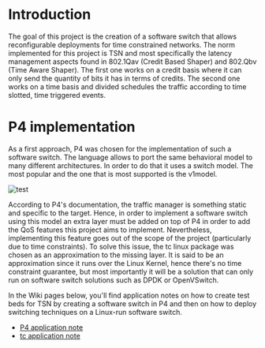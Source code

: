 # Introduction
The goal of this project is the creation of a software switch that allows reconfigurable deployments for time constrained networks. The norm implemented for this project is TSN and most specifically the latency management aspects found in 802.1Qav (Credit Based Shaper) and 802.Qbv (Time Aware Shaper). The first one works on a credit basis where it can only send the quantity of bits it has in terms of credits. The second one works on a time basis and divided schedules the traffic according to time slotted, time triggered events. 

# P4 implementation
As a first approach, P4 was chosen for the implementation of such a software switch. The language allows to port the same behavioral model to many different architectures. In order to do that it uses a switch model. The most popular and the one that is most supported is the v1model. 

![test](https://wiki.geant.org/download/attachments/148079103/V1model.png?version=1&modificationDate=1590399738625&api=v2)

According to P4's documentation, the traffic manager is something static and specific to the target. Hence, in order to implement a software switch using this model an extra layer must be added on top of P4 in order to add the QoS features this project aims to implement. Nevertheless, implementing this feature goes out of the scope of the project (particularly due to time constraints). To solve this issue, the tc linux package was chosen as an approximation to the missing layer. It is said to be an approximation since it runs over the Linux Kernel, hence there's no time constraint guarantee, but most importantly it will be a solution that can only run on software switch solutions such as DPDK or OpenVSwitch. 

In the Wiki pages below, you'll find application notes on how to create test beds for TSN by creating a software switch in P4 and then on how to deploy switching techniques on a Linux-run software switch.

* [P4 application note](p4appnote.com) 
* [tc application note](tcappnote.com)
